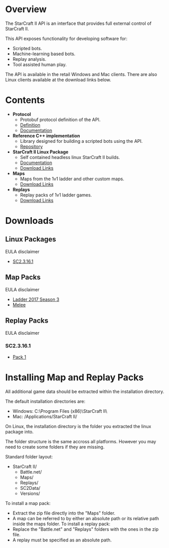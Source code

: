# Overview

The StarCraft II API is an interface that provides full external control of StarCraft II.

This API exposes functionality for developing software for:
* Scripted bots.
* Machine-learning based bots.
* Replay analysis.
* Tool assisted human play.

The API is available in the retail Windows and Mac clients. There are also Linux clients available at the download links below.

# Contents

* **Protocol**
    * Protobuf protocol definition of the API.
    * [Definition](sc2api.proto)
    * [Documentation](docs/protobuf.md)
* **Reference C++ implementation**
    * Library designed for building a scripted bots using the API.
    * [Repository](https://github.com/Blizzard/s2client-api)
* **StarCraft II Linux Package**
    * Self contained headless linux StarCraft II builds.
    * [Documentation](docs/linux.md)
    * [Download Links](#Linux-Packages)
* **Maps**
    * Maps from the 1v1 ladder and other custom maps.
    * [Download Links](#Map-Packs)
* **Replays**
    * Replay packs of 1v1 ladder games.
    * [Download Links](#Replay-Packs)

# Downloads

## Linux Packages

EULA disclaimer

* [SC2.3.16.1](http://www.github.com)

## Map Packs

EULA disclaimer

* [Ladder 2017 Season 3](http://www.github.com)
* [Melee](http://www.github.com)

## Replay Packs

EULA disclaimer

### SC2.3.16.1
* [Pack 1](http://www.github.com)

# Installing Map and Replay Packs

All additional game data should be extracted within the installation directory.

The default installation directories are:
* Windows: C:\Program Files (x86)\StarCraft II\
* Mac: /Applications/StarCraft II/

On Linux, the installation directory is the folder you extracted the linux package into.

The folder structure is the same accross all platforms. However you may need to create some folders if they are missing.

Standard folder layout:
* StarCraft II/
    * Battle.net/
    * Maps/
    * Replays/
    * SC2Data/
    * Versions/

To install a map pack: 
* Extract the zip file directly into the "Maps" folder.
* A map can be referred to by either an absolute path or its relative path inside the maps folder.
To install a replay pack:
* Replace the "Battle.net" and "Replays" folders with the ones in the zip file.
* A replay must be specified as an absolute path.